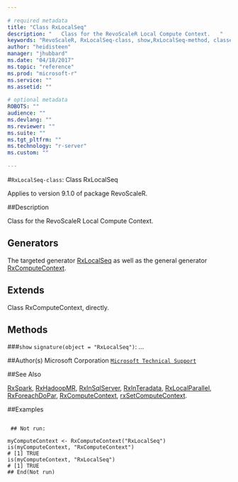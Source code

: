 ```yaml
--- 
 
# required metadata 
title: "Class RxLocalSeq" 
description: "   Class for the RevoScaleR Local Compute Context.   " 
keywords: "RevoScaleR, RxLocalSeq-class, show,RxLocalSeq-method, classes" 
author: "heidisteen" 
manager: "jhubbard" 
ms.date: "04/18/2017" 
ms.topic: "reference" 
ms.prod: "microsoft-r" 
ms.service: "" 
ms.assetid: "" 
 
# optional metadata 
ROBOTS: "" 
audience: "" 
ms.devlang: "" 
ms.reviewer: "" 
ms.suite: "" 
ms.tgt_pltfrm: "" 
ms.technology: "r-server" 
ms.custom: "" 
 
--- 
```

 
 
 
 
 #`RxLocalSeq-class`: Class RxLocalSeq

 Applies to version 9.1.0 of package RevoScaleR.
 
 ##Description
 
Class for the RevoScaleR Local Compute Context.  
 
 
 ## Generators 

 
The targeted generator [RxLocalSeq](RxLocalSeq.md) as well as the general generator
[RxComputeContext](RxComputeContext.md).
 
 ## Extends 

 
Class RxComputeContext, directly.
 
 ## Methods 

 


###`show`
`signature(object = "RxLocalSeq")`: ...



 
 ##Author(s)
 Microsoft Corporation [`Microsoft Technical Support`](https://go.microsoft.com/fwlink/?LinkID=698556&clcid=0x409)
 
 
 ##See Also
 
[RxSpark](RxSpark.md),
[RxHadoopMR](RxHadoopMR.md),
[RxInSqlServer](RxInSqlServer.md),
[RxInTeradata](RxInTeradata.md),
[RxLocalParallel](RxLocalParallel.md),
[RxForeachDoPar](RxForeachDoPar.md),
[RxComputeContext](RxComputeContext.md),
[rxSetComputeContext](rxSetComputeContext.md).
   
 ##Examples

 ```
   
  ## Not run:
 
myComputeContext <- RxComputeContext("RxLocalSeq")
is(myComputeContext, "RxComputeContext")
# [1] TRUE
is(myComputeContext, "RxLocalSeq")
# [1] TRUE
 ## End(Not run) 
  
 
```
 
 
